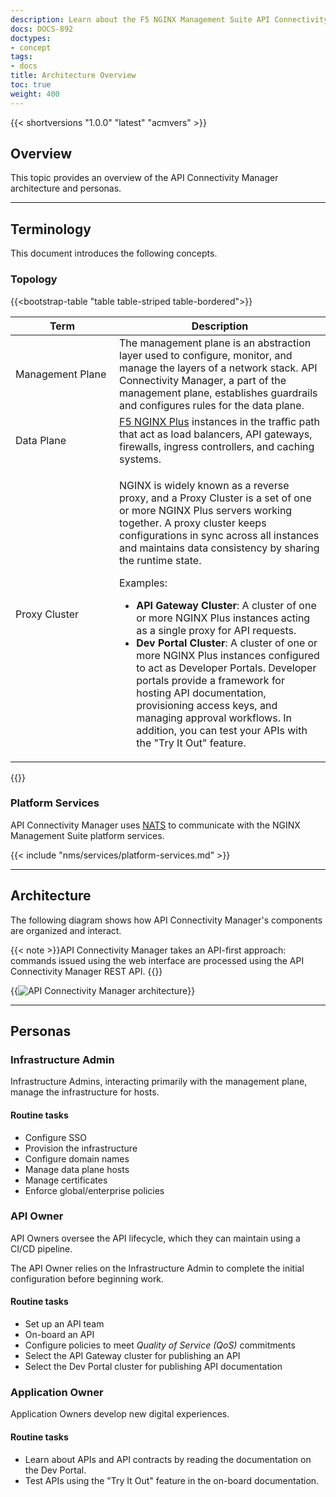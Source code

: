 ```yaml
---
description: Learn about the F5 NGINX Management Suite API Connectivity Manager architecture.
docs: DOCS-892
doctypes:
- concept
tags:
- docs
title: Architecture Overview
toc: true
weight: 400
---
```


{{< shortversions "1.0.0" "latest" "acmvers" >}}

## Overview

This topic provides an overview of the API Connectivity Manager architecture and personas.

---

## Terminology

This document introduces the following concepts.

### Topology

{{<bootstrap-table "table table-striped table-bordered">}}

| <div style="width:150px">Term</div> | Description                                                                                                                                                                                                                                                                              |
|-------------------------------------|------------------------------------------------------------------------------------------------------------------------------------------------------------------------------------------------------------------------------------------------------------------------------------------|
| Management Plane                    | The management plane is an abstraction layer used to configure, monitor, and manage the layers of a network stack. API Connectivity Manager, a part of the management plane, establishes guardrails and configures rules for the data plane.                                             |
| Data Plane                          | [F5 NGINX Plus](https://www.f5.com/products/nginx/nginx-plus) instances in the traffic path that act as load balancers, API gateways, firewalls, ingress controllers, and caching systems.                                                            |
| Proxy Cluster                       | <p>NGINX is widely known as a reverse proxy, and a Proxy Cluster is a set of one or more NGINX Plus servers working together. A proxy cluster keeps configurations in sync across all instances and maintains data consistency by sharing the runtime state.</p><p>Examples:</p><ul><li>**API Gateway Cluster**: A cluster of one or more NGINX Plus instances acting as a single proxy for API requests.</li><li>**Dev Portal Cluster**: A cluster of one or more NGINX Plus instances configured to act as Developer Portals. Developer portals provide a framework for hosting API documentation, provisioning access keys, and managing approval workflows. In addition, you can test your APIs with the "Try It Out" feature.</li></ul>                                |

{{</bootstrap-table>}}

### Platform Services

API Connectivity Manager uses [NATS](https://nats.io) to communicate with the NGINX Management Suite platform services.

{{< include "nms/services/platform-services.md" >}}

---

## Architecture

The following diagram shows how API Connectivity Manager's components are organized and interact.

{{< note >}}API Connectivity Manager takes an API-first approach: commands issued using the web interface are processed using the API Connectivity Manager REST API.
{{</note>}}

{{<img src="/acm/about/acm-architecture-diagram.png" alt="API Connectivity Manager architecture" >}}

---

## Personas

### Infrastructure Admin

Infrastructure Admins, interacting primarily with the management plane, manage the infrastructure for hosts.

#### Routine tasks

- Configure SSO
- Provision the infrastructure
- Configure domain names
- Manage data plane hosts
- Manage certificates
- Enforce global/enterprise policies

### API Owner

API Owners oversee the API lifecycle, which they can maintain using a CI/CD pipeline.

The API Owner relies on the Infrastructure Admin to complete the initial configuration before beginning work.

#### Routine tasks

- Set up an API team
- On-board an API
- Configure policies to meet *Quality of Service (QoS)* commitments
- Select the API Gateway cluster for publishing an API
- Select the Dev Portal cluster for publishing API documentation

### Application Owner

Application Owners develop new digital experiences.

#### Routine tasks

- Learn about APIs and API contracts by reading the documentation on the Dev Portal.
- Test APIs using the "Try It Out" feature in the on-board documentation.
